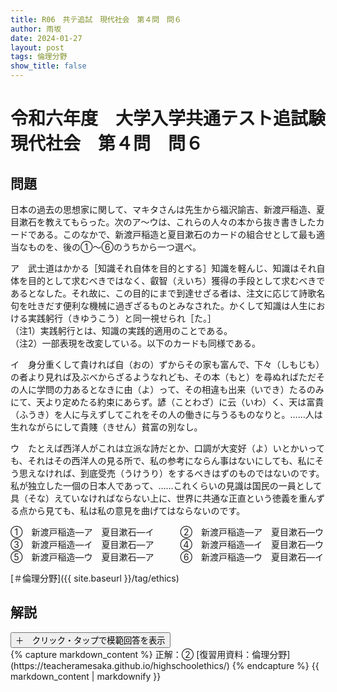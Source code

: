 ```yaml
---
title: R06　共テ追試　現代社会　第４問　問６
author: 雨坂
date: 2024-01-27
layout: post
tags: 倫理分野
show_title: false
---
```

  
# 令和六年度　大学入学共通テスト追試験　現代社会　第４問　問６  
  
## 問題  
日本の過去の思想家に関して、マキタさんは先生から福沢諭吉、新渡戸稲造、夏目漱石を教えてもらった。次のア〜ウは、これらの人々の本から抜き書きしたカードである。このなかで、新渡戸稲造と夏目漱石のカードの組合せとして最も適当なものを、後の①〜⑥のうちから一つ選べ。  
  
ア　武士道はかかる［知識それ自体を目的とする］知識を軽んじ、知識はそれ自体を目的として求むべきではなく、叡智（えいち）獲得の手段として求むべきであるとなした。それ故に、この目的にまで到達せざる者は、注文に応じて詩歌名句を吐きだす便利な機械に過ぎざるものとみなされた。かくして知識は人生における実践躬行（きゆうこう）と同一視せられ［た。］  
（注1）実践躬行とは、知識の実践的適用のことである。  
（注2）一部表現を改変している。以下のカードも同様である。  
  
イ　身分重くして貴ければ自（おの）ずからその家も富んで、下々（しもじも）の者より見れば及ぶべからざるようなれども、その本（もと）を尋ぬればただその人に学問の力あるとなきに由（よ）って、その相違も出来（いでき）たるのみにて、天より定めたる約束にあらず。諺（ことわざ）に云（いわ）く、天は富貴（ふうき）を人に与えずしてこれをその人の働きに与うるものなりと。……人は生れながらにして貴賤（きせん）貧富の別なし。  
  
ウ　たとえば西洋人がこれは立派な詩だとか、口調が大変好（よ）いとかいっても、それはその西洋人の見る所で、私の参考にならん事はないにしても、私にそう思えなければ、到底受売（うけうり）をするべきはずのものではないのです。私が独立した一個の日本人であって、……これくらいの見識は国民の一員として具（そな）えていなければならない上に、世界に共通な正直という徳義を重んずる点から見ても、私は私の意見を曲げてはならないのです。  
  
①　新渡戸稲造―ア　夏目漱石―イ　　　②　新渡戸稲造―ア　夏目漱石―ウ  
③　新渡戸稲造―イ　夏目漱石―ア　　　④　新渡戸稲造―イ　夏目漱石―ウ  
⑤　新渡戸稲造―ウ　夏目漱石―ア　　　⑥　新渡戸稲造―ウ　夏目漱石―イ  
  
[＃倫理分野]({{ site.baseurl }}/tag/ethics)  
  
## 解説  
<div class="collapsible">
  <button class="collapsible-button">＋　クリック・タップで模範回答を表示</button>
  <div class="collapsible-content">
    {% capture markdown_content %}
正解：②  
[復習用資料：倫理分野](https://teacheramesaka.github.io/highschoolethics/)  
    {% endcapture %}
    {{ markdown_content | markdownify }}
  </div>
</div>